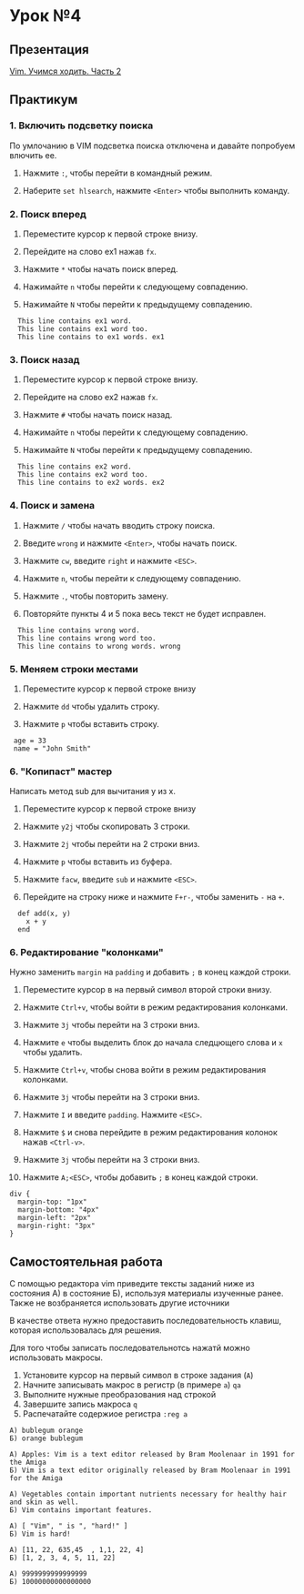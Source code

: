 # Урок №4

## Презентация

[Vim. Учимся ходить. Часть 2](presentations/lesson4.pdf)

## Практикум

### 1. Включить подсветку поиска

По умлочанию в VIM подсветка поиска отключена и давайте попробуем влючить ее.

  1. Нажмите `:`, чтобы перейти в командный режим.

  2. Наберите `set hlsearch`, нажмите `<Enter>` чтобы выполнить команду.

### 2. Поиск вперед

  1. Переместите курсор к первой строке внизу.

  2. Перейдите на слово ex1 нажав `fx`.

  3. Нажмите `*` чтобы начать поиск вперед.

  4. Нажимайте `n` чтобы перейти к следующему совпадению.

  5. Нажимайте `N` чтобы перейти к предыдущему совпадению.

```
  This line contains ex1 word.
  This line contains ex1 word too.
  This line contains to ex1 words. ex1
```

### 3. Поиск назад

  1. Переместите курсор к первой строке внизу.

  2. Перейдите на слово ex2 нажав `fx`.

  3. Нажмите `#` чтобы начать поиск назад.

  4. Нажимайте `n` чтобы перейти к следующему совпадению.

  5. Нажимайте `N` чтобы перейти к предыдущему совпадению.

```
  This line contains ex2 word.
  This line contains ex2 word too.
  This line contains to ex2 words. ex2
```

### 4. Поиcк и замена

  1. Нажмите `/` чтобы начать вводить строку поиска.

  2. Введите `wrong` и нажмите `<Enter>`, чтобы начать поиск.

  3. Нажмите `cw`, введите `right` и нажмите `<ESC>`.

  4. Нажмите `n`, чтобы перейти к следующему совпадению.

  5. Нажмите `.`, чтобы повторить замену.

  6. Повторяйте пункты 4 и 5 пока весь текст не будет исправлен.

```
  This line contains wrong word.
  This line contains wrong word too.
  This line contains to wrong words. wrong
```

### 5. Меняем строки местами

  1. Переместите курсор к первой строке внизу

  2. Нажмите `dd` чтобы удалить строку.

  3. Нажмите `p` чтобы вставить строку.

```
 age = 33
 name = "John Smith"
```

### 6. "Копипаст" мастер

Написать метод sub для вычитания y из x.

  1. Переместите курсор к первой строке внизу

  2. Нажмите `y2j` чтобы скопировать 3 строки.

  3. Нажмите `2j` чтобы перейти на 2 строки вниз.

  4. Нажмите `p` чтобы вставить из буфера.

  5. Нажмите `facw`, введите `sub` и нажмите `<ESC>`.

  6. Перейдите на строку ниже и нажмите `F+r-`, чтобы заменить `-` на `+`.

```
  def add(x, y)
    x + y
  end
```

### 6. Редактирование "колонками"

Нужно заменить `margin` на `padding` и добавить `;` в конец каждой строки.

  1. Переместите курсор в на первый символ второй строки внизу.

  2. Нажмите `Ctrl+v`, чтобы войти в режим редактирования колонками.

  3. Нажмите `3j` чтобы перейти на 3 строки вниз.

  4. Нажмите `e` чтобы выделить блок до начала следцющего слова и `x` чтобы удалить.

  5. Нажмите `Ctrl+v`, чтобы снова войти в режим редактирования колонками.

  6. Нажмите `3j` чтобы перейти на 3 строки вниз.

  7. Нажмите `I` и введите `padding`. Нажмите `<ESC>`.

  8. Нажмите `$` и снова перейдите в режим редактирования колонок нажав `<Ctrl-v>`.

  9. Нажмите `3j` чтобы перейти на 3 строки вниз.

  10. Нажмите `A;<ESC>`, чтобы добавить `;` в конец каждой строки.

```
div {
  margin-top: "1px"
  margin-bottom: "4px"
  margin-left: "2px"
  margin-right: "3px"
}
```

## Самостоятельная работа

С помощью редактора vim приведите тексты заданий ниже из состояния A) в
состояние Б), используя материалы изученные ранее. Также не возбраняется
использовать другие источники

В качестве ответа нужно предоставить последовательность клавиш, которая
использовалась для решения.

Для того чтобы записать последовательнотсь нажатй можно использовать макросы.
  1. Установите курсор на первый символ в строке задания (`A`)
  2. Начните записывать макрос в регистр (в примере `a`) `qa`
  3. Выполните нужные преобразования над строкой
  4. Завершите запись макроса `q`
  5. Распечатайте содержиое регистра `:reg a`

```
А) bublegum orange
Б) orange bublegum
```

```
А) Apples: Vim is a text editor released by Bram Moolenaar in 1991 for the Amiga
Б) Vim is a text editor originally released by Bram Moolenaar in 1991 for the Amiga
```

```
А) Vegetables contain important nutrients necessary for healthy hair and skin as well.
Б) Vim contains important features.
```

```
А) [ "Vim", " is ", "hard!" ]
Б) Vim is hard!
```

```
А) [11, 22, 635,45  , 1,1, 22, 4]
Б) [1, 2, 3, 4, 5, 11, 22]
```

```
А) 9999999999999999
Б) 10000000000000000
```
